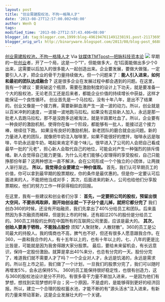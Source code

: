 ```yaml
---
layout: post
title: "创业需建股权池，不拘一格降人才"
date: '2013-08-27T12:57:00.002+08:00'
author: Wenh Q
tags:
modified_time: '2013-08-27T12:57:43.406+08:00'
blogger_id: tag:blogger.com,1999:blog-4961947611491238191.post-2117369581013947159
blogger_orig_url: http://binaryware.blogspot.com/2013/08/blog-post_6688.html
---
```

[
创业需建股权池，不拘一格降人才](http://www.tmtpost.com/59208.html)
Via [钛媒体TMTpost—把脉科技资本论](http://www.tmtpost.com/)
[![](http://www.tmtpost.com/wp-content/uploads/2013/08/137751495244-400x265.jpg)](http://www.tmtpost.com/?attachment_id=59207)
早期的一批[创业](http://www.tmtpost.com/tag/chuangye "查看 创业 中的全部文章")者，开了一个局，这是一个"1"，但能做多大，在1后面能做出多少个0出来，这需要以后加入的很多能人一起创造出来。企业要发展，要做大做强，一定要引入人才，把企业的骨干力量持续做大。但一个问题来了：**能人引入进来，如何和最初的团队达成融合？**
这是很多企业在发展过程中都会遇到的问题。在这里，我有一个建议：要突破这个瓶颈，需要在激励制度的设计上下功夫，就是要准备一个大的股权池，无论老员工还是后来者，都能企业价值的持续增长中获益，这样才能保证一个良性循环。
创业首先是一个马拉松，没有十年八年，是出不了结果的。创业又像是一个接力赛，需要新鲜血液产生一波一波的动力。所以，创业就是以百米冲刺的速度，一波接一波地跑马拉松。如果没有这些新人加入，永远是那一批老人去跑马拉松，那不是没跑多远被淘汰，就是半路累吐血了。所以，企业要有一种良好的激励机制，使得你在每一个阶段，都能够有一批人，能接过这个接力棒，继续往下跑。
如果没有良好的激励机制，新老团队的磨合就会出问题。新的力量进入老的团队，就像把牛奶注入咖啡里，如果不能很好的搅拌，咖啡永远是咖啡，牛奶永远是牛奶，喝起来肯定不是个味儿。很早进入了公司的人会把自己看成最早一批的"元老"，担心新人会取代自己的地位，可能会对产生一种强烈的排斥情绪。新人会觉得自己能力更强，为什么元老们能够心安理得的享受股权，自己只能挣那份年薪？这两种想法一直不解决，会在公司形成一个个独立的小团体，让两拨人渐行渐远。
**所以，我觉得企业要建立一种价值观。**
首先，我们认可早期员工的价值，你可以拿到最早期的股票期权，你的条件是最优惠的。但是你一定要认可后面进来的人，不能把他当成对手；
其次，后面进来的新人，公司也给他们分享股票期权，他们的努力工作一样获得相应的回报。

在这里，我有一些建议和创业者们分享：
**首先，一定要把公司的股权，预留出很大空间，不要杀鸡取卵，刚开始创业就一下子分个底儿掉，就把它都分完了**
我们创办360的时候，还没有开始融资，我们先拿出了40%分给员工和团队。后来虽然因为多次融资而稀释，但是到上市的时候，还有超过20%的股份是分给员工的。360员工持股的比例在中国所有的互联网公司里面，应该是最大的。
**其次，创始人要勇于牺牲，不能独占股份**
须知"人聚财聚，人散财散"。360的员工是公司最大的持股人。我的情商也不高，脾气也不好，但还有很多人愿意跟我合作。在360，一直和我合作的人，有十五年以上的，也有十年以上的，七、八年的更是比比皆是，可能就是因为我舍得跟大家分股票。
最后，要给未来留机会，有长远意识，保持一定股份激励。就算是拿出40%来分，也总有分完的一天。股份分完了，难道我们就不需要人才了吗？一个企业对人才，永远是饥渴的，永远是需求的。所以在上市之前，我们做了一个计划，一旦我们的股票分完了，我们可以随时再增发5%，会永远保持5%。
360的员工能保持很好稳定性，也很有创造力，这与360的股权池设计是分不开的。有很多骨干力量不断加入进来，一是因为他们有梦想，想找到实现梦想的平台；另一个原因，不是虚的，是能够得到更好的经济回报。所以，建立一个合理的股权蓄水池，才能不断的有"源头活水"注入进来，有新的力量来带动革新，这是企业发展壮大的一个关键。
